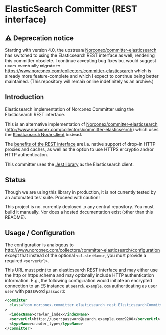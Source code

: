 # ElasticSearch Committer (REST interface)

## :warning: Deprecation notice

Starting with version 4.0, the upstream [Norconex/committer-elasticsearch](https://github.com/Norconex/committer-elasticsearch) has switched to using the Elasticsearch REST interface as well; rendering this committer obsolete. I continue accepting bug fixes but would suggest users eventually migrate to https://www.norconex.com/collectors/committer-elasticsearch which is already more feature-complete and which I expect to continue being better maintained. (This repository will remain online indefinitely as an archive.)

## Introduction

Elasticsearch implementation of Norconex Committer using the Elasticsearch REST interface.

This is an alternative implementation of [Norconex/committer-elasticsearch](https://github.com/Norconex/committer-elasticsearch) (http://www.norconex.com/collectors/committer-elasticsearch) which uses the [Elasticsearch Node client](https://www.elastic.co/guide/en/elasticsearch/client/java-api/current/node-client.html) instead.

The [benefits of the REST interface](https://github.com/searchbox-io/Jest#comparison-to-native-api) are i.a. native support of drop-in HTTP proxies and caches, as well as the option to use HTTPS encryptio and/or HTTP authentication.

This committer uses the [Jest library](https://github.com/searchbox-io/Jest) as the Elasticsearch client.

## Status

Though we are using this library in production, it is not currently tested by an automated test suite. Proceed with caution!

This project is not currently deployed to any central repository. You must build it manually. Nor does a hosted documentation exist (other than this README).

## Usage / Configuration

The configuration is analogous to
http://www.norconex.com/collectors/committer-elasticsearch/configuration
except that instead of the optional `<clusterName>`, you must provide a
required `<serverUrl>`.

This URL must point to an elasticsearch REST interface and may either
use the http or https schema and may optionally include HTTP
authentication information. E.g., the following configuration would
initiate an encrypted connection to an ES instance at `search.example.com`
authenticating as user `user` with password `password`:

```xml
<committer
  class="com.norconex.committer.elasticsearch_rest.ElasticsearchCommitter"
>
  <indexName>crawler_index</indexName>
  <serverUrl>https://user:password@search.example.com:9200</serverUrl>
  <typeName>crawler_type</typeName>
</committer>
```
